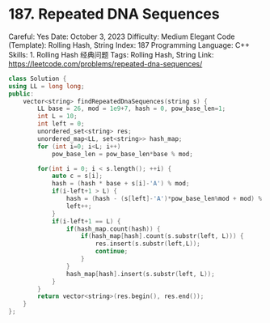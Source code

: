 # 187. Repeated DNA Sequences

Careful: Yes
Date: October 3, 2023
Difficulty: Medium
Elegant Code (Template): Rolling Hash, String
Index: 187
Programming Language: C++
Skills: 1. Rolling Hash 经典问题
Tags: Rolling Hash, String
Link: https://leetcode.com/problems/repeated-dna-sequences/

```cpp
class Solution {
using LL = long long;
public:
    vector<string> findRepeatedDnaSequences(string s) {
        LL base = 26, mod = 1e9+7, hash = 0, pow_base_len=1;
        int L = 10;
        int left = 0;
        unordered_set<string> res;
        unordered_map<LL, set<string>> hash_map;
        for (int i=0; i<L; i++)
            pow_base_len = pow_base_len*base % mod;

        for(int i = 0; i < s.length(); ++i) {
            auto c = s[i];
            hash = (hash * base + s[i]-'A') % mod;
            if(i-left+1 > L) {
                hash = (hash - (s[left]-'A')*pow_base_len%mod + mod) % mod;
                left++;
            } 
            if(i-left+1 == L) {
                if(hash_map.count(hash)) {
                    if(hash_map[hash].count(s.substr(left, L))) {
                        res.insert(s.substr(left,L));
                        continue;
                    }
                }
                hash_map[hash].insert(s.substr(left, L));
            }
        }
        return vector<string>(res.begin(), res.end());
    }
};
```